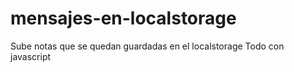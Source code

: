 # mensajes-en-localstorage
Sube notas que se quedan guardadas en el localstorage
Todo con javascript
